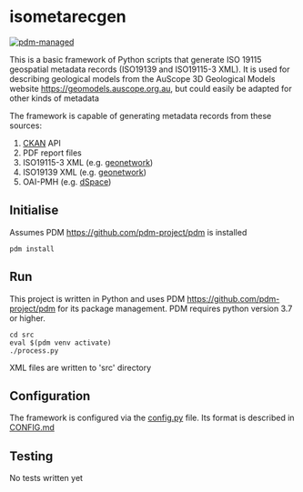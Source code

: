 # isometarecgen

[![pdm-managed](https://img.shields.io/badge/pdm-managed-blueviolet)](https://pdm.fming.dev)

This is a basic framework of Python scripts that generate ISO 19115 geospatial metadata records (ISO19139 and ISO19115-3 XML). It is used for describing geological models from the AuScope 3D Geological Models website <https://geomodels.auscope.org.au>, but could easily be adapted for other kinds of metadata

The framework is capable of generating metadata records from these sources:  

1. [CKAN](https://ckan.org/) API 
2. PDF report files
3. ISO19115-3 XML (e.g. [geonetwork](https://geonetwork-opensource.org/))
4. ISO19139 XML (e.g. [geonetwork](https://geonetwork-opensource.org/))
5. OAI-PMH (e.g. [dSpace](https://dspace.lyrasis.org/))

## Initialise

Assumes PDM <https://github.com/pdm-project/pdm> is installed

```
pdm install
```

## Run

This project is written in Python and uses PDM <https://github.com/pdm-project/pdm> for its package management. PDM requires python version 3.7 or higher.

```
cd src
eval $(pdm venv activate)
./process.py
```
XML files are written to 'src' directory

## Configuration

The framework is configured via the [config.py](src/config.py) file. Its format is described in [CONFIG.md](src/CONFIG.md)

## Testing

No tests written yet


